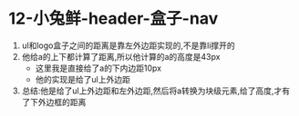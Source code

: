 # 12-小兔鲜-header-盒子-nav

1. ul和logo盒子之间的距离是靠左外边距实现的,不是靠li撑开的
2. 他给a的上下都计算了距离,所以他计算的a的高度是43px
    - 这里我是直接给了a的下内边距10px
    - 他的实现是给了ul上外边距
3. 总结:他是给了ul上外边距和左外边距,然后将a转换为块级元素,给了高度,才有了下外边框的距离